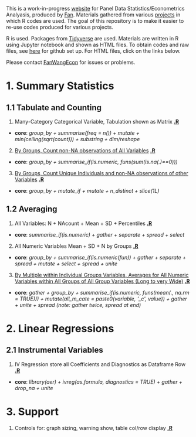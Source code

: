 
This is a work-in-progress [website](https://fanwangecon.github.io/R4Econ/) for Panel Data Statistics/Econometrics Analyasis, produced by [Fan](https://fanwangecon.github.io/). Materials gathered from various [projects](https://fanwangecon.github.io/research) in which R codes are used. The goal of this repository is to make it easier to re-use codes produced for various projects.

R is used. Packages from [Tidyverse](https://www.tidyverse.org/) are used. Materials are written in R using Jupyter notebook and shown as HTML files. To obtain codes and raw files, see [here](docs/gitsetup.md) for github set up. For HTML files, click on the links below.

Please contact [FanWangEcon](https://fanwangecon.github.io/) for issues or problems.

# 1. Summary Statistics

## 1.1 Tabulate and Counting

1. Many-Category Categorical Variable, Tabulation shown as Matrix **[.R](https://github.com/FanWangEcon/R4Econ/blob/master/summarize/tabulate/ListUniqueCateNAsMat.R)**
  + **core**: *group_by + summarise(freq = n()) + mutate + min(ceiling(sqrt(count))) + substring + dim/reshape*
2. [By Groups, Count non-NA observations of All Variables](summarize/count/ByGroupCountAllVarNonNA.html) **[.R](https://github.com/FanWangEcon/R4Econ/blob/master/summarize/count/ByGroupCountAllVarNonNA.R)**
  + **core**: *group_by + summarise_if(is.numeric, funs(sum(is.na(.)==0)))*
3. [By Groups, Count Unique Individuals and non-NA observations of other Variables](summarize/count/ByGroupCountUniqueIndi.html) **[.R](https://github.com/FanWangEcon/R4Econ/blob/master/summarize/count/ByGroupCountUniqueIndi.R)**
  + **core**: *group_by + mutate_if + mutate + n_distinct + slice(1L)*

## 1.2 Averaging

1. All Variables: N + NAcount + Mean + SD + Percentiles **[.R](https://github.com/FanWangEcon/R4Econ/blob/master/summarize/summ/SummPercentiles.R)**
  + **core**: *summarise_if(is.numeric) + gather + separate + spread  + select*
2. All Numeric Variables Mean + SD + N by Groups **[.R](https://github.com/FanWangEcon/R4Econ/blob/master/summarize/summ/ByGroupSumm.R)**
  + **core**: *group_by + summarise_if(is.numeric(fun)) + gather + separate + spread + mutate + select + spread + unite*
3. [By Multiple within Individual Groups Variables, Averages for All Numeric Variables within All Groups of All Group Variables (Long to very Wide)](summarize/summ/ByGroupsSummWide.html) **[.R](https://github.com/FanWangEcon/R4Econ/blob/master/summarize/summ/ByGroupsSummWide.R)**
  + **core**: *gather + group_by + summarise_if(is.numeric, funs(mean(., na.rm = TRUE))) + mutate(all_m_cate = paste0(variable, '_c', value)) + gather + unite + spread (note: gather twice, spread at end)*

# 2. Linear Regressions

## 2.1 Instrumental Variables

1. IV Regression store all Coefficients and Diagnostics as Dataframe Row **[.R](https://github.com/FanWangEcon/R4Econ/blob/master/linreg/ivreg/ivregdfrow.R)**
  + **core**: *library(aer) + ivreg(as.formula, diagnostics = TRUE) + gather + drop_na + unite*

# 3. Support

1. Controls for: graph sizing, warning show, table col/row display **[.R](https://github.com/FanWangEcon/R4Econ/blob/master/support/controls/controls.R)**
